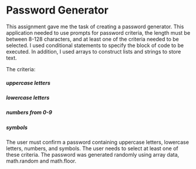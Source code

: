 # Password Generator

This assignment gave me the task of creating a password generator. This application needed to use prompts for password criteria, the length must be between 8-128 characters, and at least one of the criteria needed to be selected. I used conditional statements to specify the block of code to be executed. In addition, I used arrays to construct lists and strings to store text.
 
The criteria:
 
##### uppercase letters
##### lowercase letters
##### numbers from 0-9
##### symbols
 
The user must confirm a password containing uppercase letters, lowercase letters, numbers, and symbols. The user needs to select at least one of these criteria. The password was generated randomly using array data, math.random and math.floor.
